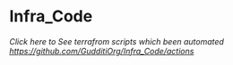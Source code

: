 # Infra_Code
###### Click here to See terrafrom scripts which been automated https://github.com/GudditiOrg/Infra_Code/actions 
